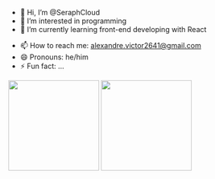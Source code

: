 - 👋 Hi, I’m @SeraphCloud
- 👀 I’m interested in programming
- 🌱 I’m currently learning front-end developing with React
<!--- - 💞️ I’m looking to collaborate on ...--->
- 📫 How to reach me: alexandre.victor2641@gmail.com
- 😄 Pronouns: he/him
- ⚡ Fun fact: ...

<img height="180em" src="https://github-readme-stats.vercel.app/api?username=seraphcloud&show_icons=true&theme=dracula&include_all_commits=true&count_private=true&card_width=400"/>
<img height="180em" src="https://github-readme-stats.vercel.app/api/top-langs/?username=seraphcloud&layout=compact&langs_count=7&theme=dracula&card_width=400"/>

<!---
SeraphCloud/SeraphCloud is a ✨ special ✨ repository because its `README.md` (this file) appears on your GitHub profile.
You can click the Preview link to take a look at your changes.
--->
